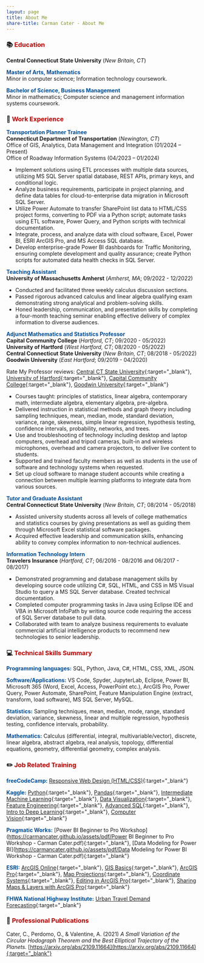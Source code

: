 ```yaml
---
layout: page
title: About Me
share-title: Carman Cater - About Me
---
```


### :books: <span style="color: #C00000">Education</span>

**Central Connecticut State University** (*New Britain, CT*)  

<span style="color: #004E9A">**Master of Arts, Mathematics**</span>  
Minor in computer science; Information technology coursework.  

<span style="color: #004E9A">**Bachelor of Science, Business Management**</span>  
Minor in mathematics; Computer science and management information systems coursework.

### :office: <span style="color: #C00000">Work Experience</span>

<span style="color: #004E9A">**Transportation Planner Trainee**</span>  
**Connecticut Department of Transportation** (*Newington, CT*)  
Office of GIS, Analytics, Data Management and Integration (01/2024 – Present)  
Office of Roadway Information Systems (04/2023 – 01/2024)  
- Implement solutions using ETL processes with multiple data sources, utilizing MS SQL Server spatial database, REST APIs, primary keys, and conditional logic.
- Analyze business requirements, participate in project planning, and define data tables for cloud-to-enterprise data migration in Microsoft SQL Server.
- Utilize Power Automate to transfer SharePoint list data to HTML/CSS project forms, converting to PDF via a Python script; automate tasks using ETL software, Power Query, and Python scripts with technical documentation.
- Integrate, process, and analyze data with cloud software, Excel, Power BI, ESRI ArcGIS Pro, and MS Access SQL database.
- Develop enterprise-grade Power BI dashboards for Traffic Monitoring, ensuring complete development and quality assurance; create Python scripts for automated data health checks in SQL Server.

<span style="color: #004E9A">**Teaching Assistant**</span>  
**University of Massachusetts Amherst** (*Amherst, MA*; 09/2022 - 12/2022)  
- Conducted and facilitated three weekly calculus discussion sections.
- Passed rigorous advanced calculus and linear algebra qualifying exam demonstrating strong analytical and problem-solving skills.
- Honed leadership, communication, and presentation skills by completing a four-month teaching seminar enabling effective delivery of complex information to diverse audiences.

<span style="color: #004E9A">**Adjunct Mathematics and Statistics Professor**</span>  
**Capital Community College** (*Hartford, CT*; 09/2020 - 05/2022)  
**University of Hartford** (*West Hartford, CT*; 08/2020 - 05/2022)  
**Central Connecticut State University** (*New Britain, CT*; 08/2018 - 05/2022)  
**Goodwin University** (*East Hartford*; 09/2019 - 04/2020)

Rate My Professor reviews: [Central CT State University](https://www.ratemyprofessors.com/professor/2398329){:target="_blank"}, [University of Hartford](https://www.ratemyprofessors.com/professor/2619271){:target="_blank"}, [Capital Community College](https://www.ratemyprofessors.com/professor/2619272){:target="_blank"}, [Goodwin University](https://www.ratemyprofessors.com/professor/2523642){:target="_blank"}
- Courses taught: principles of statistics, linear algebra, contemporary math, intermediate algebra, elementary algebra, pre-algebra.        
- Delivered instruction in statistical methods and graph theory including sampling techniques, mean, median, mode, standard deviation, variance, range, skewness, simple linear regression, hypothesis testing, confidence intervals, probability, networks, and trees.
- Use and troubleshooting of technology including desktop and laptop computers, overhead and tripod cameras, built-in and wireless microphones, overhead and camera projectors, to deliver live content to students.
- Supported and trained faculty members as well as students in the use of software and technology systems when requested.
- Set up cloud software to manage student accounts while creating a connection between multiple learning platforms to integrate data from various sources.

<span style="color: #004E9A">**Tutor and Graduate Assistant**</span>  
**Central Connecticut State University** (*New Britain, CT*; 08/2014 - 05/2018)  
- Assisted university students across all levels of college mathematics and statistics courses by giving presentations as well as guiding them through Microsoft Excel statistical software packages.
- Acquired effective leadership and communication skills, enhancing ability to convey complex information to non-technical audiences.


<span style="color: #004E9A">**Information Technology Intern**</span>  
**Travelers Insurance** (*Hartford, CT*; 06/2016 - 08/2016 and 06/2017 - 08/2017) 
- Demonstrated programming and database management skills by developing source code utilizing C#, SQL, HTML, and CSS in MS Visual Studio to query a MS SQL Server database. Created technical documentation.
- Completed computer programming tasks in Java using Eclipse IDE and VBA in Microsoft InfoPath by writing source code requiring the access of SQL Server database to pull data.
- Collaborated with team to analyze business requirements to evaluate commercial artificial intelligence products to recommend new technologies to senior leadership.

### :computer: <span style="color: #C00000">Technical Skills Summary</span>

<span style="color: #004E9A">**Programming languages:**</span> SQL, Python, Java, C#, HTML, CSS, XML, JSON.

<span style="color: #004E9A">**Software/Applications:**</span> VS Code, Spyder, JupyterLab, Eclipse, Power BI, Microsoft 365 (Word, Excel, Access, PowerPoint etc.), ArcGIS Pro, Power Query, Power Automate, SharePoint, Feature Manipulation Engine (extract, transform, load software), MS SQL Server, MySQL.

<span style="color: #004E9A">**Statistics:**</span> Sampling techniques, mean, median, mode, range, standard deviation, variance, skewness, linear and multiple regression, hypothesis testing, confidence intervals, probability.

<span style="color: #004E9A">**Mathematics:**</span> Calculus (differential, integral, multivariable/vector), discrete, linear algebra, abstract algebra, real analysis, topology, differential equations, geometry, differential geometry, complex analysis.

### :pencil2: <span style="color: #C00000">Job Related Training</span>

<span style="color: #004E9A">**freeCodeCamp:**</span> [Responsive Web Design (HTML/CSS)](https://www.freecodecamp.org/certification/niteoneuaf/responsive-web-design){:target="_blank"}

<span style="color: #004E9A">**Kaggle:**</span> [Python](https://www.kaggle.com/learn/certification/ccater/python){:target="_blank"}, [Pandas](https://www.kaggle.com/learn/certification/ccater/pandas){:target="_blank"}, [Intermediate Machine Learning](https://www.kaggle.com/learn/certification/ccater/intermediate-machine-learning){:target="_blank"}, [Data Visualization](https://www.kaggle.com/learn/certification/ccater/data-visualization){:target="_blank"}, [Feature Engineering](https://www.kaggle.com/learn/certification/ccater/feature-engineering){:target="_blank"}, [Advanced SQL](https://www.kaggle.com/learn/certification/ccater/advanced-sql){:target="_blank"}, [Intro to Deep Learning](https://www.kaggle.com/learn/certification/ccater/intro-to-deep-learning){:target="_blank"}, [Computer Vision](https://www.kaggle.com/learn/certification/ccater/computer-vision){:target="_blank"}

<span style="color: #004E9A">**Pragmatic Works:**</span> [Power BI Beginner to Pro Workshop](https://carmancater.github.io/assets/pdf/Power BI Beginner to Pro Workshop - Carman Cater.pdf){:target="_blank"}, [Data Modeling for Power BI](https://carmancater.github.io/assets/pdf/Data Modeling for Power BI Workshop - Carman Cater.pdf){:target="_blank"}

<span style="color: #004E9A">**ESRI:**</span> [ArcGIS Online](https://www.esri.com/training/TrainingRecord/Certificate/niteoneuaf/63f397c9d7c0ad50296133a0/300){:target="_blank"}, [GIS Basics](https://www.esri.com/training/TrainingRecord/Certificate/carman.cater_CTDOT/64b6ac3a4a632523fe3afb64/240){:target="_blank"}, [ArcGIS Pro](https://www.esri.com/training/TrainingRecord/Certificate/carman.cater_CTDOT/64cbf5a958ad78436f8e0ea5/240){:target="_blank"}, [Map Projections](https://www.esri.com/training/TrainingRecord/Certificate/carman.cater_CTDOT/654a81cbc2e70746bde1b7de/300){:target="_blank"}, [Coordinate Systems](https://www.esri.com/training/TrainingRecord/Certificate/carman.cater_CTDOT/65b080cb498903513abf54e0/300){:target="_blank"}, [Editing in ArcGIS Pro](https://www.esri.com/training/TrainingRecord/Certificate/carman.cater_CTDOT/6608276001ad13002759e586/240){:target="_blank"}, [Sharing Maps & Layers with ArcGIS Pro](https://www.esri.com/training/TrainingRecord/Certificate/carman.cater_CTDOT/6611e0626e9a9a13a9f81e0a/240){:target="_blank"}

<span style="color: #004E9A">**FHWA National Highway Institute:**</span> [Urban Travel Demand Forecasting](https://www.nhi.fhwa.dot.gov/downloads/catalog/FHWA-NHI-152054.pdf){:target="_blank"}

### :page_facing_up: <span style="color: #C00000">Professional Publications</span>

Cater, C., Perdomo, O., & Valentine, A. (2021) *A Small Variation of the Circular Hodograph Theorem and the Best Elliptical Trajectory of the Planets.*  [https://arxiv.org/abs/2109.11664](https://arxiv.org/abs/2109.11664){:target="_blank"}
